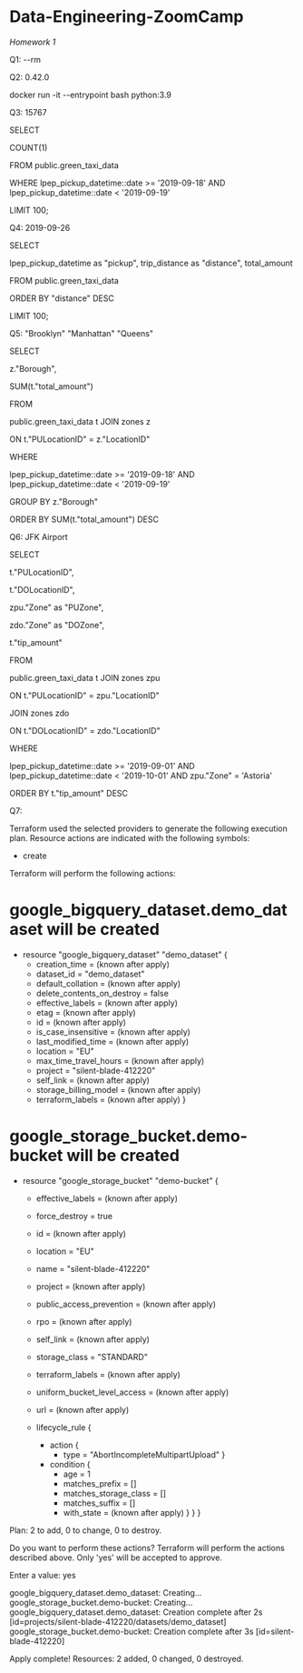 # Data-Engineering-ZoomCamp

*Homework 1*

Q1:  --rm 

 

 

Q2:  0.42.0 

 

docker run -it --entrypoint bash python:3.9 

 

 

Q3: 15767 

 

SELECT  

COUNT(1) 

FROM public.green_taxi_data 

WHERE lpep_pickup_datetime::date >= '2019-09-18'  AND lpep_pickup_datetime::date < '2019-09-19' 

LIMIT 100; 

 

 

Q4: 2019-09-26 

 

SELECT  

lpep_pickup_datetime as "pickup", trip_distance as "distance", total_amount 

FROM public.green_taxi_data 

ORDER BY "distance" DESC 

LIMIT 100; 

 

Q5: "Brooklyn" "Manhattan" "Queens" 
 
SELECT  

z."Borough", 

SUM(t."total_amount") 

FROM  

public.green_taxi_data t JOIN zones z 

ON t."PULocationID" = z."LocationID" 

WHERE  

lpep_pickup_datetime::date >= '2019-09-18' AND lpep_pickup_datetime::date < '2019-09-19' 

GROUP BY z."Borough" 

ORDER BY SUM(t."total_amount") DESC 

 

 

Q6: JFK Airport 
 
SELECT  

t."PULocationID", 

t."DOLocationID", 

zpu."Zone" as "PUZone", 

zdo."Zone" as "DOZone", 

t."tip_amount" 

FROM  

public.green_taxi_data t JOIN zones zpu 

ON t."PULocationID" = zpu."LocationID" 

JOIN zones zdo 

ON t."DOLocationID" = zdo."LocationID" 

WHERE  

lpep_pickup_datetime::date >= '2019-09-01' AND lpep_pickup_datetime::date < '2019-10-01' AND zpu."Zone" = 'Astoria' 

ORDER BY t."tip_amount" DESC 


Q7:

Terraform used the selected providers to generate the following execution plan. Resource actions are indicated with the following
symbols:
  + create

Terraform will perform the following actions:

  # google_bigquery_dataset.demo_dataset will be created
  + resource "google_bigquery_dataset" "demo_dataset" {
      + creation_time              = (known after apply)
      + dataset_id                 = "demo_dataset"
      + default_collation          = (known after apply)
      + delete_contents_on_destroy = false
      + effective_labels           = (known after apply)
      + etag                       = (known after apply)
      + id                         = (known after apply)
      + is_case_insensitive        = (known after apply)
      + last_modified_time         = (known after apply)
      + location                   = "EU"
      + max_time_travel_hours      = (known after apply)
      + project                    = "silent-blade-412220"
      + self_link                  = (known after apply)
      + storage_billing_model      = (known after apply)
      + terraform_labels           = (known after apply)
    }

  # google_storage_bucket.demo-bucket will be created
  + resource "google_storage_bucket" "demo-bucket" {
      + effective_labels            = (known after apply)
      + force_destroy               = true
      + id                          = (known after apply)
      + location                    = "EU"
      + name                        = "silent-blade-412220"
      + project                     = (known after apply)
      + public_access_prevention    = (known after apply)
      + rpo                         = (known after apply)
      + self_link                   = (known after apply)
      + storage_class               = "STANDARD"
      + terraform_labels            = (known after apply)
      + uniform_bucket_level_access = (known after apply)
      + url                         = (known after apply)

      + lifecycle_rule {
          + action {
              + type = "AbortIncompleteMultipartUpload"
            }
          + condition {
              + age                   = 1
              + matches_prefix        = []
              + matches_storage_class = []
              + matches_suffix        = []
              + with_state            = (known after apply)
            }
        }
    }

Plan: 2 to add, 0 to change, 0 to destroy.

Do you want to perform these actions?
  Terraform will perform the actions described above.
  Only 'yes' will be accepted to approve.

  Enter a value: yes

google_bigquery_dataset.demo_dataset: Creating...
google_storage_bucket.demo-bucket: Creating...
google_bigquery_dataset.demo_dataset: Creation complete after 2s [id=projects/silent-blade-412220/datasets/demo_dataset]
google_storage_bucket.demo-bucket: Creation complete after 3s [id=silent-blade-412220]

Apply complete! Resources: 2 added, 0 changed, 0 destroyed.

